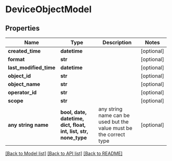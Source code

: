# DeviceObjectModel


## Properties
Name | Type | Description | Notes
------------ | ------------- | ------------- | -------------
**created_time** | **datetime** |  | [optional] 
**format** | **str** |  | [optional] 
**last_modified_time** | **datetime** |  | [optional] 
**object_id** | **str** |  | [optional] 
**object_name** | **str** |  | [optional] 
**operator_id** | **str** |  | [optional] 
**scope** | **str** |  | [optional] 
**any string name** | **bool, date, datetime, dict, float, int, list, str, none_type** | any string name can be used but the value must be the correct type | [optional]

[[Back to Model list]](../README.md#documentation-for-models) [[Back to API list]](../README.md#documentation-for-api-endpoints) [[Back to README]](../README.md)


